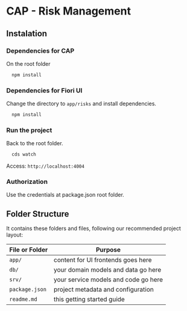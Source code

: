 # CAP - Risk Management

## Instalation

### Dependencies for CAP

On the root folder

```bash
  npm install
```

### Dependencies for Fiori UI

Change the directory to `app/risks` and install dependencies.

```bash
  npm install
```

### Run the project

Back to the root folder.

```bash
  cds watch
```

Access: `http://localhost:4004`

### Authorization

Use the credentials at package.json root folder.

## Folder Structure 

It contains these folders and files, following our recommended project layout:

File or Folder | Purpose
---------|----------
`app/` | content for UI frontends goes here
`db/` | your domain models and data go here
`srv/` | your service models and code go here
`package.json` | project metadata and configuration
`readme.md` | this getting started guide